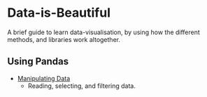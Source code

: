 # Data-is-Beautiful
A brief guide to learn data-visualisation, by using how the different methods, and libraries work altogether.


## Using Pandas
- [Manipulating Data]()
	- Reading, selecting, and filtering data.	